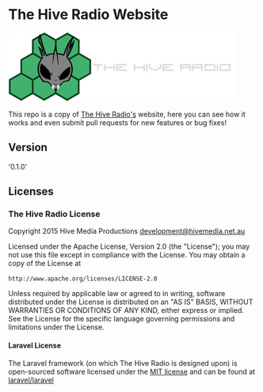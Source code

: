# The Hive Radio Website

![The Hive Radio](public/img/logo.png?raw=true)

This repo is a copy of [The Hive Radio's][1] website, here you can see how it works and even submit pull requests for new features or bug fixes!

## Version

'0.1.0'

## Licenses

### The Hive Radio License
Copyright 2015 Hive Media Productions <development@hivemedia.net.au>

Licensed under the Apache License, Version 2.0 (the "License");
you may not use this file except in compliance with the License.
You may obtain a copy of the License at

    http://www.apache.org/licenses/LICENSE-2.0

Unless required by applicable law or agreed to in writing, software
distributed under the License is distributed on an "AS IS" BASIS,
WITHOUT WARRANTIES OR CONDITIONS OF ANY KIND, either express or implied.
See the License for the specific language governing permissions and
limitations under the License.

#### Laravel License

The Laravel framework (on which The Hive Radio is designed upon) is open-sourced software licensed under the [MIT license][2] and can be found at [laravel/laravel][3]


[1]: https://hiveradio.net
[2]: http://opensource.org/licenses/MIT
[3]: https://github.com/laravel/laravel
